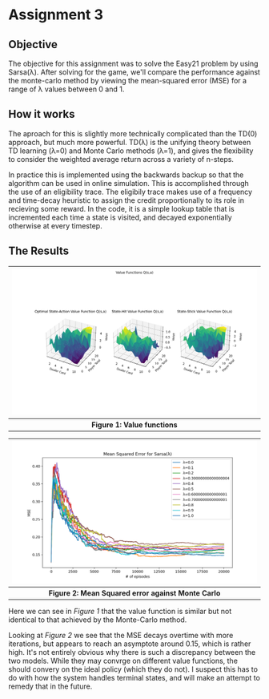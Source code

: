 # Assignment 3

## Objective

The objective for this assignment was to solve the Easy21 problem by using Sarsa(λ). After solving for the game, we'll compare the performance against the monte-carlo method by viewing the mean-squared error (MSE) for a range of λ values between 0 and 1.


## How it works

The aproach for this is slightly more technically complicated than the TD(0) approach, but much more powerful. TD(λ) is the unifying theory between TD learning (λ=0) and Monte Carlo methods (λ=1), and gives the flexibility to consider the weighted average return across a variety of n-steps.

In practice this is implemented using the backwards backup so that the algorithm can be used in online simulation. This is accomplished through the use of an eligibility trace. The eligibily trace makes use of a frequency and time-decay heuristic to assign the credit proportionally to its role in recieving some reward. In the code, it is a simple lookup table that is incremented each time a state is visited, and decayed exponentially otherwise at every timestep.

## The Results

<table>
  <tr>
    <th><img src="./images/assignment3/value.png" alt="Value functions" width ="500"></th>
  </tr>
  <tr>
    <th>
      Figure 1: Value functions
    </th>
  </tr>
</table>

<table>
  <tr>
    <th><img src="./images/assignment3/mse.png" alt="Mean Squared Error" width ="500"></th>
  </tr>
  <tr>
    <th>
      Figure 2: Mean Squared error against Monte Carlo
    </th>
  </tr>
</table>

Here we can see in *Figure 1* that the value function is similar but not identical to that achieved by the Monte-Carlo method.

Looking at *Figure 2* we see that the MSE decays overtime with more iterations, but appears to reach an asymptote around 0.15, which is rather high. It's not entirely obvious why there is such a discrepancy between the two models. While they may convrge on different value functions, the should convery on the ideal policy (which they do not). I suspect this has to do with how the system handles terminal states, and will make an attempt to remedy that in the future.

